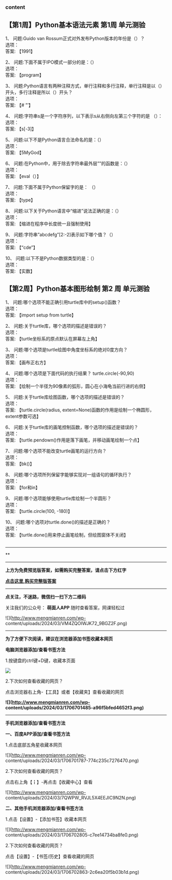 ### content

## 【第1周】Python基本语法元素 第1周 单元测验

1、 问题:Guido van Rossum正式对外发布Python版本的年份是（）？  
选项：  
答案: 【1991】  

2、 问题:下面不属于IPO模式一部分的是：（）  
选项：  
答案: 【program】

3、 问题:Python语言有两种注释方式，单行注释和多行注释，单行注释是以（）开头，多行注释是所以（）开头？  
选项：  
答案: 【# ”’】

4、 问题:字符串s是一个字符序列，以下表示s从右侧向左第三个字符的是 （）：  
选项：  
答案: 【s[-3]】

5、 问题:以下不是Python语言合法命名的是：（）  
选项：  
答案: 【5MyGod】

6、 问题:在Python中，用于除去字符串最外层””的函数是：（）  
选项：  
答案: 【eval（）】

7、 问题:下面不属于Python保留字的是： （）  
选项：  
答案: 【type】

8、 问题:以下关于Python语言中“缩进”说法正确的是：（）  
选项：  
答案: 【缩进在程序中长度统一且强制使用】

9、 问题:字符串”abcdefg”[2:-2]表示如下哪个值？（）  
选项：  
答案: 【“cde”】

10、 问题:以下不是Python数据类型的是：（）  
选项：  
答案: 【实数】

##

## 【第2周】Python基本图形绘制 第2 周 单元测验

1、 问题:哪个选项不能正确引用turtle库中的setup()函数？  
选项：  
答案: 【import setup from turtle】

2、 问题:关于turtle库，哪个选项的描述是错误的？  
选项：  
答案: 【turtle坐标系的原点默认在屏幕左上角】

3、 问题:哪个选项是turtle绘图中角度坐标系的绝对0度方向？  
选项：  
答案: 【画布正右方】

4、 问题:哪个选项是下面代码的执行结果？ turtle.circle(-90,90)  
选项：  
答案: 【绘制一个半径为90像素的弧形，圆心在小海龟当前行进的右侧】

5、 问题:关于turtle库绘图函数，哪个选项的描述是错误的？  
选项：  
答案: 【turtle.circle(radius, extent=None)函数的作用是绘制一个椭圆形，extent参数可选】

6、 问题:关于turtle库的画笔控制函数，哪个选项的描述是错误的？  
选项：  
答案: 【turtle.pendown()作用是落下画笔，并移动画笔绘制一个点】

7、 问题:哪个选项不能改变turtle画笔的运行方向？  
选项：  
答案: 【bk()】

8、 问题:哪个选项所列保留字能够实现对一组语句的循环执行？  
选项：  
答案: 【for和in】

9、 问题:哪个选项能够使用turtle库绘制一个半圆形？  
选项：  
答案: 【turtle.circle(100, -180)】

10、 问题:哪个选项对turtle.done()的描述是正确的？  
选项：  
答案: 【turtle.done()用来停止画笔绘制，但绘图窗体不关闭】

##

* * *

**

* * *

**上方为免费预览版答案，如需购买完整答案，请点击下方红字**

[**点击这里,购买完整版答案**](http://mooc.mengmianren.com/mooc/86572.html)

* * *

**点关注，不迷路，微信扫一扫下方二维码**

关注我们的公众号： **萌面人APP** 随时查看答案，网课轻松过

![](http://www.mengmianren.com/wp-
content/uploads/2024/03/VM4ZQOIWJK72_9BGZ2F.png)

* * *

**为了方便下次阅读，建议在浏览器添加书签收藏本网页**

**电脑浏览器添加/查看书签方法**

1.按键盘的ctrl键+D键，收藏本页面

![](http://www.mengmianren.com/wp-content/uploads/2024/03/AF9T_JKKHAJN.png)

2.下次如何查看收藏的网页？

点击浏览器右上角-【工具】或者【收藏夹】查看收藏的网页

**![](http://www.mengmianren.com/wp-
content/uploads/2024/03/1706701485-a96f5bfed4652f3.png)**

* * *

**手机浏览器添加/查看书签方法**

**一、百度APP添加/查看书签方法**

1.点击底部五角星收藏本网页

![](http://www.mengmianren.com/wp-
content/uploads/2024/03/1706701787-774c235c7276470.png)

2.下次如何查看收藏的网页？

点击右上角【┇】-再点击【收藏中心】查看

![](http://www.mengmianren.com/wp-
content/uploads/2024/03/7QWPW_RVJL5X4EEJIC9N2N.png)

**二、其他手机浏览器添加/查看书签方法**

1.点击【设置】-【添加书签】收藏本网页

![](http://www.mengmianren.com/wp-
content/uploads/2024/03/1706702805-c7ee14734ba8fe0.png)

2.下次如何查看收藏的网页？

点击【设置】-【书签/历史】查看收藏的网页

![](http://www.mengmianren.com/wp-
content/uploads/2024/03/1706702863-2c6ea20f5b03b1d.png)

